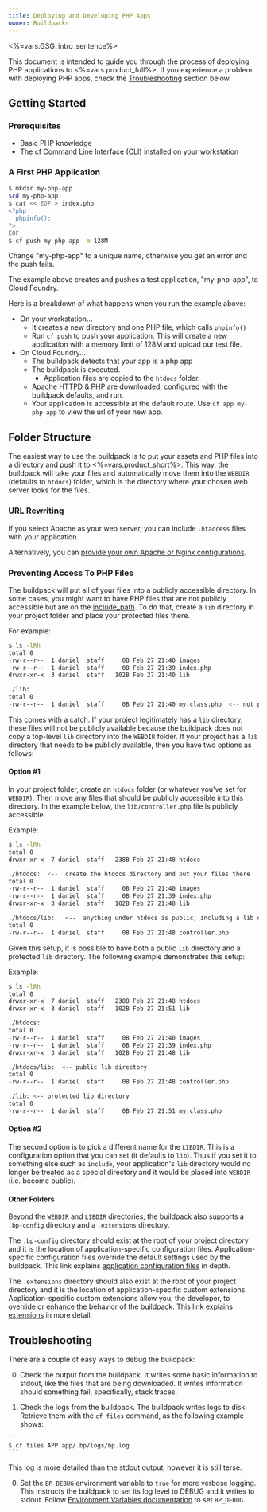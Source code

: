 ```yaml
---
title: Deploying and Developing PHP Apps
owner: Buildpacks
---
```


<strong></strong>

<%=vars.GSG_intro_sentence%>

This document is intended to guide you through the process of deploying PHP applications to <%=vars.product_full%>. If you experience a problem with deploying PHP apps, check the [Troubleshooting](#troubleshooting) section below.

## <a id="getting-started"></a>Getting Started ##

### Prerequisites

* Basic PHP knowledge
* The [cf Command Line Interface (CLI)](../../cf-cli/install-go-cli.html) installed on your workstation

### A First PHP Application

```bash
$ mkdir my-php-app
$cd my-php-app
$ cat << EOF > index.php
<?php
  phpinfo();
?>
EOF
$ cf push my-php-app -m 128M
```

Change "my-php-app" to a unique name, otherwise you get an error and the push fails.

The example above creates and pushes a test application, "my-php-app", to Cloud Foundry.

Here is a breakdown of what happens when you run the example above:

  - On your workstation...
    - It creates a new directory and one PHP file, which calls `phpinfo()`
    - Run `cf push` to push your application. This will create a new
application with a memory limit of 128M and upload our test file.
  - On Cloud Foundry...
    - The buildpack detects that your app is a php app
    - The buildpack is executed.
      - Application files are copied to the `htdocs` folder.
    - Apache HTTPD & PHP are downloaded, configured with the buildpack defaults, and run.
    - Your application is accessible at the default route. Use ```cf app
    my-php-app``` to view the url of your new app.

## <a id="folder-structure"></a>Folder Structure ##

The easiest way to use the buildpack is to put your assets and PHP files into a directory and push it to <%=vars.product_short%>. This way, the buildpack will take your files and automatically move them into the `WEBDIR` (defaults to `htdocs`) folder, which is the directory where your chosen web server looks for the files.

### URL Rewriting

If you select Apache as your web server, you can include `.htaccess` files with your application.

Alternatively, you can [provide your own Apache or Nginx configurations].

### Preventing Access To PHP Files

The buildpack will put all of your files into a publicly accessible directory.  In some cases, you might want to have PHP files that are not publicly accessible but are on the [include_path]. To do that, create a `lib` directory in your project folder and place your protected files there.

For example:

```bash
$ ls -lRh
total 0
-rw-r--r--  1 daniel  staff     0B Feb 27 21:40 images
-rw-r--r--  1 daniel  staff     0B Feb 27 21:39 index.php
drwxr-xr-x  3 daniel  staff   102B Feb 27 21:40 lib

./lib:
total 0
-rw-r--r--  1 daniel  staff     0B Feb 27 21:40 my.class.php  <-- not public, http://app.cfapps.io/lib/my.class.php == 404
```

This comes with a catch. If your project legitimately has a `lib` directory, these files will not be publicly available because the buildpack does not copy a top-level `lib` directory into the `WEBDIR` folder. If your project has a `lib` directory that needs to be publicly available, then you have two options as follows:

#### Option #1

In your project folder, create an `htdocs` folder (or whatever you've set for `WEBDIR`). Then move any files that should be publicly accessible into this directory. In the example below, the `lib/controller.php` file is publicly accessible.

Example:

```bash
$ ls -lRh
total 0
drwxr-xr-x  7 daniel  staff   238B Feb 27 21:48 htdocs

./htdocs:  <--  create the htdocs directory and put your files there
total 0
-rw-r--r--  1 daniel  staff     0B Feb 27 21:40 images
-rw-r--r--  1 daniel  staff     0B Feb 27 21:39 index.php
drwxr-xr-x  3 daniel  staff   102B Feb 27 21:48 lib

./htdocs/lib:   <--  anything under htdocs is public, including a lib directory
total 0
-rw-r--r--  1 daniel  staff     0B Feb 27 21:48 controller.php
```

Given this setup, it is possible to have both a public `lib` directory and a protected `lib` directory. The following example demonstrates this setup:

Example:

```bash
$ ls -lRh
total 0
drwxr-xr-x  7 daniel  staff   238B Feb 27 21:48 htdocs
drwxr-xr-x  3 daniel  staff   102B Feb 27 21:51 lib

./htdocs:
total 0
-rw-r--r--  1 daniel  staff     0B Feb 27 21:40 images
-rw-r--r--  1 daniel  staff     0B Feb 27 21:39 index.php
drwxr-xr-x  3 daniel  staff   102B Feb 27 21:48 lib

./htdocs/lib:  <-- public lib directory
total 0
-rw-r--r--  1 daniel  staff     0B Feb 27 21:48 controller.php

./lib: <-- protected lib directory
total 0
-rw-r--r--  1 daniel  staff     0B Feb 27 21:51 my.class.php
```

#### Option #2

The second option is to pick a different name for the `LIBDIR`. This is a configuration option that you can set (it defaults to `lib`). Thus if you set it to something else such as `include`, your application's `lib` directory would no longer be treated as a special directory and it would be placed into `WEBDIR` (i.e. become public).

#### Other Folders

Beyond the `WEBDIR` and `LIBDIR` directories, the buildpack also supports a `.bp-config` directory and a `.extensions` directory.

The `.bp-config` directory should exist at the root of your project directory and it is the location of application-specific configuration files.  Application-specific configuration files override the default settings used by the buildpack. This link explains [application configuration files] in depth.

The `.extensions` directory should also exist at the root of your project directory and it is the location of application-specific custom extensions.  Application-specific custom extensions allow you, the developer, to override or enhance the behavior of the buildpack. This link explains [extensions] in more detail.

## <a id="troubleshooting"></a>Troubleshooting ##

There are a couple of easy ways to debug the buildpack:

  0. Check the output from the buildpack. It writes some basic information to stdout, like the files that are being downloaded. It writes information should something fail, specifically, stack traces.

  0. Check the logs from the buildpack. The buildpack writes logs to disk. Retrieve them with the `cf files` command, as the following example shows:

    ```
    $ cf files APP app/.bp/logs/bp.log
    ```

  This log is more detailed than the stdout output, however it is still terse.

  0. Set the `BP_DEBUG` environment variable to `true` for more verbose logging. This instructs the buildpack to set its log level to DEBUG and it writes to stdout. Follow [Environment Variables documentation] to set `BP_DEBUG`.

[Environment Variables documentation]:../../devguide/deploy-apps/manifest.html#env-block
[application configuration files]:./gsg-php-config.html
[include_path]:http://us1.php.net/manual/en/ini.core.php#ini.include-path
[extensions]:https://github.com/cloudfoundry/php-buildpack/blob/master/docs/development.md#extensions
[provide your own Apache or Nginx configurations]:./gsg-php-config.html#engine-configurations
[configuration option]:./gsg-php-config.html
